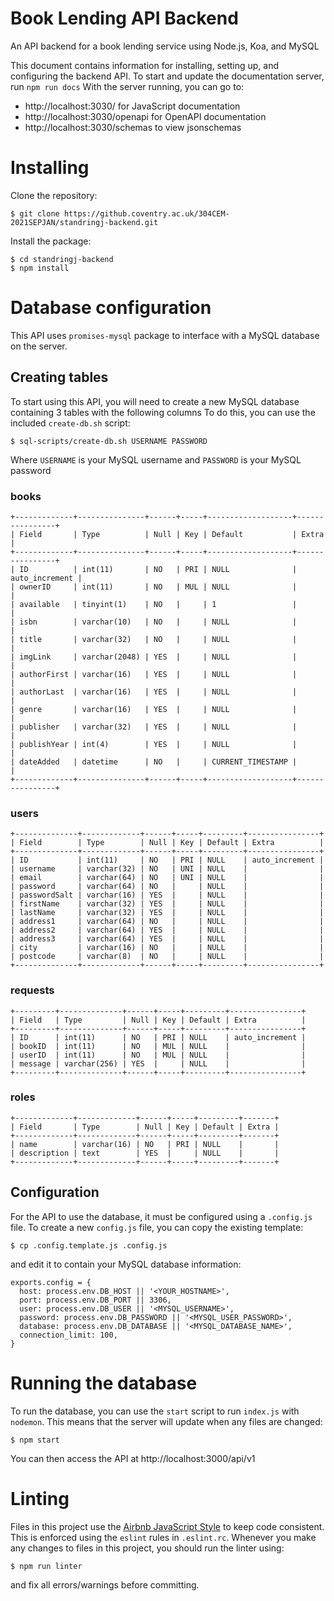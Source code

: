 # Book Lending API Backend
An API backend for a book lending service using Node.js, Koa, and MySQL

This document contains information for installing, setting up, and configuring the backend API.
To start and update the documentation server, run ```npm run docs```
With the server running, you can go to:
- http://localhost:3030/ for JavaScript documentation
- http://localhost:3030/openapi for OpenAPI documentation
- http://localhost:3030/schemas to view jsonschemas

# Installing
Clone the repository:
```
$ git clone https://github.coventry.ac.uk/304CEM-2021SEPJAN/standringj-backend.git
```
Install the package:
```
$ cd standringj-backend
$ npm install
```
# Database configuration
This API uses ```promises-mysql``` package to interface with a MySQL database on the server.
## Creating tables
To start using this API, you will need to create a new MySQL database containing 3 tables with the following columns
To do this, you can use the included ```create-db.sh``` script:
```
$ sql-scripts/create-db.sh USERNAME PASSWORD
```
Where ```USERNAME``` is your MySQL username and ```PASSWORD``` is your MySQL password
### books
```
+-------------+---------------+------+-----+-------------------+----------------+
| Field       | Type          | Null | Key | Default           | Extra          |
+-------------+---------------+------+-----+-------------------+----------------+
| ID          | int(11)       | NO   | PRI | NULL              | auto_increment |
| ownerID     | int(11)       | NO   | MUL | NULL              |                |
| available   | tinyint(1)    | NO   |     | 1                 |                |
| isbn        | varchar(10)   | NO   |     | NULL              |                |
| title       | varchar(32)   | NO   |     | NULL              |                |
| imgLink     | varchar(2048) | YES  |     | NULL              |                |
| authorFirst | varchar(16)   | YES  |     | NULL              |                |
| authorLast  | varchar(16)   | YES  |     | NULL              |                |
| genre       | varchar(16)   | YES  |     | NULL              |                |
| publisher   | varchar(32)   | YES  |     | NULL              |                |
| publishYear | int(4)        | YES  |     | NULL              |                |
| dateAdded   | datetime      | NO   |     | CURRENT_TIMESTAMP |                |
+-------------+---------------+------+-----+-------------------+----------------+
```
### users
```
+--------------+-------------+------+-----+---------+----------------+
| Field        | Type        | Null | Key | Default | Extra          |
+--------------+-------------+------+-----+---------+----------------+
| ID           | int(11)     | NO   | PRI | NULL    | auto_increment |
| username     | varchar(32) | NO   | UNI | NULL    |                |
| email        | varchar(64) | NO   | UNI | NULL    |                |
| password     | varchar(64) | NO   |     | NULL    |                |
| passwordSalt | varchar(16) | YES  |     | NULL    |                |
| firstName    | varchar(32) | YES  |     | NULL    |                |
| lastName     | varchar(32) | YES  |     | NULL    |                |
| address1     | varchar(64) | NO   |     | NULL    |                |
| address2     | varchar(64) | YES  |     | NULL    |                |
| address3     | varchar(64) | YES  |     | NULL    |                |
| city         | varchar(16) | NO   |     | NULL    |                |
| postcode     | varchar(8)  | NO   |     | NULL    |                |
+--------------+-------------+------+-----+---------+----------------+
```
### requests
```
+---------+--------------+------+-----+---------+----------------+
| Field   | Type         | Null | Key | Default | Extra          |
+---------+--------------+------+-----+---------+----------------+
| ID      | int(11)      | NO   | PRI | NULL    | auto_increment |
| bookID  | int(11)      | NO   | MUL | NULL    |                |
| userID  | int(11)      | NO   | MUL | NULL    |                |
| message | varchar(256) | YES  |     | NULL    |                |
+---------+--------------+------+-----+---------+----------------+
```
### roles
```
+-------------+-------------+------+-----+---------+-------+
| Field       | Type        | Null | Key | Default | Extra |
+-------------+-------------+------+-----+---------+-------+
| name        | varchar(16) | NO   | PRI | NULL    |       |
| description | text        | YES  |     | NULL    |       |
+-------------+-------------+------+-----+---------+-------+
```
## Configuration
For the API to use the database, it must be configured using a ```.config.js``` file.
To create a new ```config.js``` file, you can copy the existing template:
```
$ cp .config.template.js .config.js
```
and edit it to contain your MySQL database information:
```
exports.config = {
  host: process.env.DB_HOST || '<YOUR_HOSTNAME>',
  port: process.env.DB_PORT || 3306,
  user: process.env.DB_USER || '<MYSQL_USERNAME>',
  password: process.env.DB_PASSWORD || '<MYSQL_USER_PASSWORD>',
  database: process.env.DB_DATABASE || '<MYSQL_DATABASE_NAME>',
  connection_limit: 100,
}
```

# Running the database
To run the database, you can use the ```start``` script to run ```index.js``` with ```nodemon```. This means that the server will update when any files are changed:
```
$ npm start
```
You can then access the API at http://localhost:3000/api/v1

# Linting
Files in this project use the [Airbnb JavaScript Style](https://github.com/airbnb/javascript) to keep code consistent. This is enforced using the ```eslint``` rules in ```.eslint.rc```. 
Whenever you make any changes to files in this project, you should run the linter using:
```
$ npm run linter
```
and fix all errors/warnings before committing.

